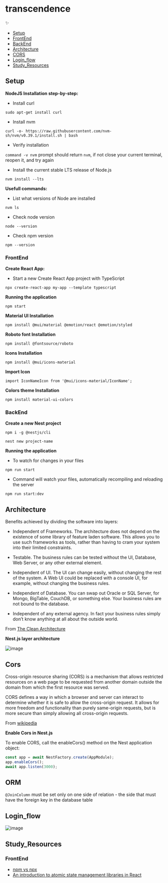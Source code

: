 # transcendence
:sparkles:

* [Setup](#Setup)
* [FrontEnd](#FrontEnd)
* [BackEnd](#BackEnd)
* [Architecture](#Architecture)
* [CORS](#Cors)
* [Login_flow](#Login_flow)
* [Study_Resources](#Study_Resources)

## Setup

**NodeJS Installation step-by-step:**

* Install curl

`sudo apt-get install curl`

* Install nvm

`curl -o- https://raw.githubusercontent.com/nvm-sh/nvm/v0.39.1/install.sh | bash`

* Verify installation 

`command -v nvm` prompt should return `nvm`, if not close your current terminal, reopen it, and try again

* Install the current stable LTS release of Node.js

`nvm install --lts`

**Usefull commands:**

* List what versions of Node are installed

`nvm ls`

* Check node version

`node --version`

* Check npm version

`npm --version`


### FrontEnd

**Create React App:**

* Start a new Create React App project with TypeScript

`npx create-react-app my-app --template typescript`

**Running the application**

`npm start`

**Material UI Installation**

`npm install @mui/material @emotion/react @emotion/styled`

**Roboto font Installation**

`npm install @fontsource/roboto`

**Icons Installation**

`npm install @mui/icons-material`

**Import Icon**

`import IconNameIcon from '@mui/icons-material/IconName';`

**Colors theme Installation**

`npm install material-ui-colors`

### BackEnd

**Create a new Nest project** 

`npm i -g @nestjs/cli`

`nest new project-name`

**Running the application**

* To watch for changes in your files

`npm run start`

* Command will watch your files, automatically recompiling and reloading the server

`npm run start:dev`

## Architecture

Benefits achieved by dividing the software into layers:

* Independent of Frameworks. The architecture does not depend on the existence of some library of feature laden software. This allows you to use such frameworks as tools, rather than having to cram your system into their limited constraints.

* Testable. The business rules can be tested without the UI, Database, Web Server, or any other external element.

* Independent of UI. The UI can change easily, without changing the rest of the system. A Web UI could be replaced with a console UI, for example, without changing the business rules.

* Independent of Database. You can swap out Oracle or SQL Server, for Mongo, BigTable, CouchDB, or something else. Your business rules are not bound to the database.

* Independent of any external agency. In fact your business rules simply don’t know anything at all about the outside world.

From [The Clean Architecture](https://blog.cleancoder.com/uncle-bob/2012/08/13/the-clean-architecture.html)

**Nest.js layer architecture**

![image](https://user-images.githubusercontent.com/63563271/184553647-a02ee6b1-0ac9-480f-855e-33f1d9c2669f.png)


## Cors

Cross-origin resource sharing (CORS) is a mechanism that allows restricted resources on a web page to be requested from another domain outside the domain from which the first resource was served.

CORS defines a way in which a browser and server can interact to determine whether it is safe to allow the cross-origin request. It allows for more freedom and functionality than purely same-origin requests, but is more secure than simply allowing all cross-origin requests.

From [wikipedia](https://en.wikipedia.org/wiki/Cross-origin_resource_sharing)

**Enable Cors in Nest.js**

To enable CORS, call the enableCors() method on the Nest application object:

```ts
const app = await NestFactory.create(AppModule);
app.enableCors();
await app.listen(3000);
```

## ORM

`@JoinColumn` must be set only on one side of relation - the side that must have the foreign key in the database table

## Login_flow

![image](https://user-images.githubusercontent.com/63563271/183547441-88032c14-87a4-45d2-9e51-b2b379e818ea.png)


## Study_Resources

### FrontEnd

* [npm vs npx](https://www.freecodecamp.org/news/npm-vs-npx-whats-the-difference/)
* [An introduction to atomic state management libraries in React](https://dev.to/tomlienard/an-introduction-to-atomic-state-management-libraries-in-react-4fhh)
